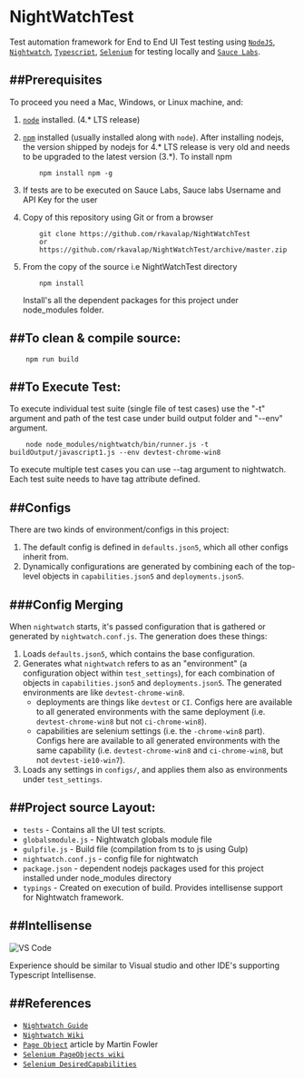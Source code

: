 # NightWatchTest

Test automation framework for End to End UI Test testing using [`NodeJS`](https://nodejs.org/), [`Nightwatch`](http://nightwatchjs.org/), [`Typescript`](http://www.typescriptlang.org/),
[`Selenium`](http://www.seleniumhq.org/) for testing  locally and  [`Sauce Labs`](https://saucelabs.com/).

##Prerequisites
---------------

To proceed you need a Mac, Windows, or Linux machine, and:

1. [`node`](https://nodejs.org/) installed. (4.* LTS release)
2. [`npm`](https://www.npmjs.com/) installed (usually installed along with `node`). After installing nodejs, 
    the version shipped by nodejs for 4.* LTS release is very old and needs to be upgraded to the latest version (3.*).
    To install npm 
    ```
        npm install npm -g
    ```
3. If tests are to be executed on Sauce Labs, Sauce labs Username and API Key for the user

4. Copy of this repository using Git or from a browser
    ```
        git clone https://github.com/rkavalap/NightWatchTest 
        or 
        https://github.com/rkavalap/NightWatchTest/archive/master.zip
    ```
5. From the copy of the source i.e NightWatchTest directory
    ```
        npm install
    ```
    Install's all the dependent packages for this project under node_modules folder.    

##To clean & compile source:
----------------------------

```
    npm run build
```

##To Execute Test:
------------------

To execute individual test suite (single file of test cases) use the "-t" argument and path of the test case under build output folder and "--env" argument.

```
    node node_modules/nightwatch/bin/runner.js -t buildOutput/javascript1.js --env devtest-chrome-win8
```

To execute multiple test cases you can use --tag argument to nightwatch. Each test suite needs to have tag attribute defined.

##Configs
---------

There are two kinds of environment/configs in this project:

1. The default config is defined in `defaults.json5`, which all other configs inherit from.
2. Dynamically configurations are generated by combining each of the top-level objects in `capabilities.json5` and `deployments.json5`.

###Config Merging
----------------

When `nightwatch` starts, it's passed configuration that is gathered or generated by `nightwatch.conf.js`. The generation does these things:

1. Loads `defaults.json5`, which contains the base configuration.
2. Generates what `nightwatch` refers to as an "environment" (a configuration object within `test_settings`), for each combination of objects in `capabilities.json5` and `deployments.json5`. The generated environments are like `devtest-chrome-win8`.
    - deployments are things like `devtest` or `CI`. Configs here are available to all generated environments with the same deployment (i.e. `devtest-chrome-win8` but not `ci-chrome-win8`).
    - capabilities are selenium settings (i.e. the `-chrome-win8` part). Configs here are available to all generated environments with the same capability (i.e. `devtest-chrome-win8` and `ci-chrome-win8`, but not `devtest-ie10-win7`).
3. Loads any settings in `configs/`, and applies them also as environments under `test_settings`.


##Project source Layout:
------------------------

* `tests`   - Contains all the UI test scripts.
* `globalsmodule.js` - Nightwatch globals module file
* `gulpfile.js` - Build file (compilation from ts to js using Gulp)
* `nightwatch.conf.js` - config file for nightwatch
* `package.json` - dependent nodejs packages used for this project installed under node_modules directory
* `typings` - Created on execution of build. Provides intellisense support for Nightwatch framework.

##Intellisense 
------------------------

![VS Code](https://cloud.githubusercontent.com/assets/80310/17427868/e05a09fe-5a98-11e6-8c77-882095244bf5.png)

Experience should be similar to Visual studio and other IDE's supporting Typescript Intellisense.

##References
------------

* [`Nightwatch Guide`](http://nightwatchjs.org/guide)
* [`Nightwatch Wiki`](https://github.com/beatfactor/nightwatch/wiki)
* [`Page Object`](http://martinfowler.com/bliki/PageObject.html) article by Martin Fowler
* [`Selenium PageObjects wiki`](https://code.google.com/p/selenium/wiki/PageObjects)
* [`Selenium DesiredCapabilities`](https://code.google.com/p/selenium/wiki/DesiredCapabilities)


